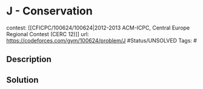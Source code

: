 # J - Conservation

contest: [[CFICPC/100624/100624|2012-2013 ACM-ICPC, Central Europe Regional Contest (CERC 12)]]
url: https://codeforces.com/gym/100624/problem/J
#Status/UNSOLVED
Tags: #

## Description

## Solution

